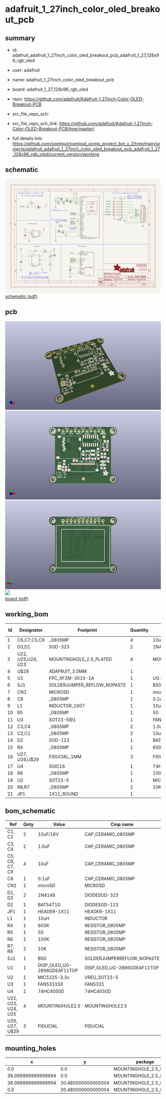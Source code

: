 # adafruit_1_27inch_color_oled_breakout_pcb
 
## summary 
* id: adafruit_adafruit_1_27inch_color_oled_breakout_pcb_adafruit_1_27_128x96_rgb_oled
* user: adafruit
* name: adafruit_1_27inch_color_oled_breakout_pcb
* board: adafruit_1_27_128x96_rgb_oled
* repo: https://github.com/adafruit/Adafruit-1.27inch-Color-OLED-Breakout-PCB



* src_file_repo_sch: 
* src_file_repo_sch_link: https://github.com/adafruit/Adafruit-1.27inch-Color-OLED-Breakout-PCB/tree/master/
* full details link: https://github.com/oomlout/oomlout_oomp_project_bot_v_2/tree/main/projects/adafruit_adafruit_1_27inch_color_oled_breakout_pcb_adafruit_1_27_128x96_rgb_oled/current_version/working  

## schematic  
![](working_schematic_600.png)  
[schematic (pdf)](working_schematic.pdf)  

## pcb  
![](working_3d_600.png) 
![](working_3d_front_600.png)  
![](working_3d_back_600.png)  
![](working_600.png)  
[board (pdf)](working.pdf)  

## working_bom
| Id | Designator | Footprint | Quantity | Designation | Supplier and ref |  | None | 
| --- | --- | --- | --- | --- | --- | --- | --- | 
| 1 | C6,C7,C5,C9 | _0805MP | 4 | 10uF |  |  | [''] | 
| 2 | D3,D1 | SOD-323 | 2 | 1N4148 |  |  | [''] | 
| 3 | U$22,U$25,U$24,U$23 | MOUNTINGHOLE_2.5_PLATED | 4 | MOUNTINGHOLE2.5 |  |  | [''] | 
| 4 | U$28 | ADAFRUIT_3.5MM | 1 |  |  |  | [''] | 
| 5 | U1 | FPC_XF2M-3015-1A | 1 | UG-2828GDEDF11 |  |  | [''] | 
| 6 | SJ1 | SOLDERJUMPER_REFLOW_NOPASTE | 1 | BS0 |  |  | [''] | 
| 7 | CN1 | MICROSD | 1 | microSD |  |  | [''] | 
| 8 | C8 | _0805MP | 1 | 0.1uF |  |  | [''] | 
| 9 | L1 | INDUCTOR_1007 | 1 | 10uH |  |  | [''] | 
| 10 | R5 | _0805MP | 1 | 50 |  |  | [''] | 
| 11 | U3 | SOT23-5@1 | 1 | FAN5331SX |  |  | [''] | 
| 12 | C3,C4 | _0805MP | 2 | 1.0uF |  |  | [''] | 
| 13 | C2,C1 | _0805MP | 2 | 10uF/16V |  |  | [''] | 
| 14 | D2 | SOD-123 | 1 | BAT54T1G |  |  | [''] | 
| 15 | R4 | _0805MP | 1 | 600K |  |  | [''] | 
| 16 | U$27,U$26,U$29 | FIDUCIAL_1MM | 3 | FIDUCIAL |  |  | [''] | 
| 17 | U4 | SOIC16 | 1 | 74HC4050D |  |  | [''] | 
| 18 | R6 | _0805MP | 1 | 100K |  |  | [''] | 
| 19 | U2 | SOT23-5 | 1 | MIC5225-3.3v |  |  | [''] | 
| 20 | R8,R7 | _0805MP | 2 | 10K |  |  | [''] | 
| 21 | JP1 | 1X11_ROUND | 1 |  |  |  | [''] | 


## bom_schematic
| Ref | Qnty | Value | Cmp name | Footprint | Description | Vendor | DNP | 
| --- | --- | --- | --- | --- | --- | --- | --- | 
| C1, C2 | 2 | 10uF/16V | CAP_CERAMIC_0805MP | working:_0805MP |  |  |  | 
| C3, C4 | 2 | 1.0uF | CAP_CERAMIC_0805MP | working:_0805MP |  |  |  | 
| C5, C6, C7, C9 | 4 | 10uF | CAP_CERAMIC_0805MP | working:_0805MP |  |  |  | 
| C8 | 1 | 0.1uF | CAP_CERAMIC_0805MP | working:_0805MP |  |  |  | 
| CN1 | 1 | microSD | MICROSD | working:MICROSD |  |  |  | 
| D1, D3 | 2 | 1N4148 | DIODESOD-323 | working:SOD-323 |  |  |  | 
| D2 | 1 | BAT54T1G | DIODESOD-123 | working:SOD-123 |  |  |  | 
| JP1 | 1 | HEADER-1X11 | HEADER-1X11 | working:1X11_ROUND |  |  |  | 
| L1 | 1 | 10uH | INDUCTOR | working:INDUCTOR_1007 |  |  |  | 
| R4 | 1 | 600K | RESISTOR_0805MP | working:_0805MP |  |  |  | 
| R5 | 1 | 50 | RESISTOR_0805MP | working:_0805MP |  |  |  | 
| R6 | 1 | 100K | RESISTOR_0805MP | working:_0805MP |  |  |  | 
| R7, R8 | 2 | 10K | RESISTOR_0805MP | working:_0805MP |  |  |  | 
| SJ1 | 1 | BS0 | SOLDERJUMPERREFLOW_NOPASTE | working:SOLDERJUMPER_REFLOW_NOPASTE |  |  |  | 
| U1 | 1 | DISP_OLED_UG-2896GDEAF11TOP | DISP_OLED_UG-2896GDEAF11TOP | working:FPC_XF2M-3015-1A |  |  |  | 
| U2 | 1 | MIC5225-3.3v | VREG_SOT23-5 | working:SOT23-5 |  |  |  | 
| U3 | 1 | FAN5331SX | FAN5331 | working:SOT23-5@1 |  |  |  | 
| U4 | 1 | 74HC4050D | 74HC4050D | working:SOIC16 |  |  |  | 
| U$22, U$23, U$24, U$25 | 4 | MOUNTINGHOLE2.5 | MOUNTINGHOLE2.5 | working:MOUNTINGHOLE_2.5_PLATED |  |  |  | 
| U$26, U$27, U$29 | 3 | FIDUCIAL | FIDUCIAL | working:FIDUCIAL_1MM |  |  |  | 


## mounting_holes
| x | y | package | value | ref | size | 
| --- | --- | --- | --- | --- | --- | 
| 0.0 | 0.0 | MOUNTINGHOLE_2.5_PLATED | MOUNTINGHOLE2.5 | U$22 | m3 | 
| 38.099999999999994 | 0.0 | MOUNTINGHOLE_2.5_PLATED | MOUNTINGHOLE2.5 | U$23 | m3 | 
| 38.099999999999994 | 30.480000000000004 | MOUNTINGHOLE_2.5_PLATED | MOUNTINGHOLE2.5 | U$24 | m3 | 
| 0.0 | 30.480000000000004 | MOUNTINGHOLE_2.5_PLATED | MOUNTINGHOLE2.5 | U$25 | m3 | 



